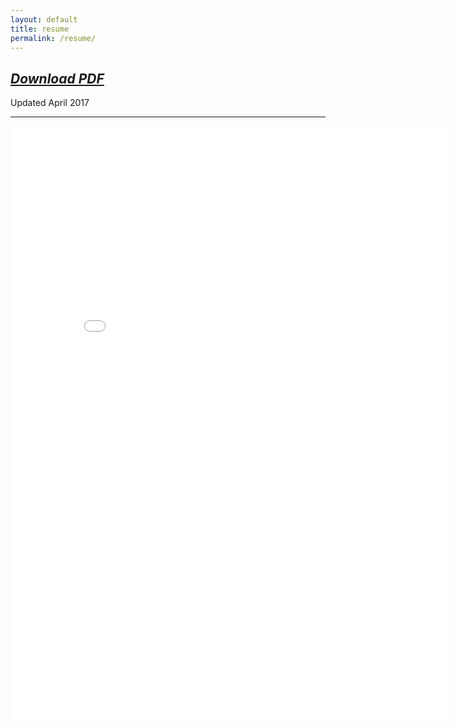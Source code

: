 ```yaml
---
layout: default
title: resume
permalink: /resume/
---
```




<h2><a href="/img/MichelleBerry_resume.pdf"><em>Download PDF</em></a></h2>
<p>Updated April 2017</p>
<hr>

<embed src="/img/MichelleBerry_resume.pdf" width="700px" height="950px" />


